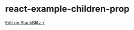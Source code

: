 # react-example-children-prop

[Edit on StackBlitz ⚡️](https://stackblitz.com/edit/react-example-children-prop)